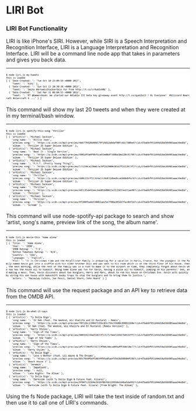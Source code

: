 # LIRI Bot

### LIRI Bot Functionality

LIRI is like iPhone's SIRI. However, while SIRI is a Speech Interpretation and Recognition Interface, LIRI is a Language Interpretation and Recognition Interface. LIRI will be a command line node app that takes in parameters and gives you back data.

***

![Liri Bot - My Tweets](assets/images/my-tweets.png)

This command will show my last 20 tweets and when they were created at in my terminal/bash window.

***

![Liri Bot - Spotify](assets/images/spotify.png)

This command will use node-spotify-api package to search and show 'artist, song's name, preview link of the song, the album name'.

***

![Liri Bot - Movie](assets/images/movie.png)

This command will use the request package and an API key to retrieve data from the OMDB API. 

***

![Liri Bot - Do What It Says](assets/images/do.png)

Using the fs Node package, LIRI will take the text inside of random.txt and then use it to call one of LIRI's commands.